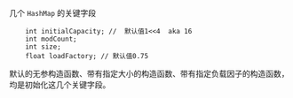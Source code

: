 几个 `HashMap` 的关键字段

```
    int initialCapacity; //  默认值1<<4  aka 16
    int modCount;
    int size;
    float loadFactory; // 默认值0.75
```

默认的无参构造函数、带有指定大小的构造函数、带有指定负载因子的构造函数，均是初始化这几个关键字段。

